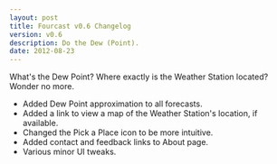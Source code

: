 ```yaml
---
layout: post
title: Fourcast v0.6 Changelog
version: v0.6
description: Do the Dew (Point).
date: 2012-08-23
---
```


What's the Dew Point? Where exactly is the Weather Station located? Wonder no more.

* Added Dew Point approximation to all forecasts.
* Added a link to view a map of the Weather Station's location, if available.
* Changed the Pick a Place icon to be more intuitive.
* Added contact and feedback links to About page.
* Various minor UI tweaks.